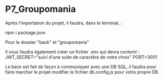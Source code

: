 # P7_Groupomania

Après l'importation du projet, il faudra, dans le terminal, : 

npm i package.json 

Pour le dossier "back" et "groupomania"

Il vous faudra également créer un fichier .env qui devra contenir :
JWT_SECRET="suivi d'une suite de caractère de votre choix"
PORT=3001


Le back est fait de façon à communiquer avec une DB SQL, il faudra pour faire marcher le projet modifier le fichier db.config.js pour votre propre DB
